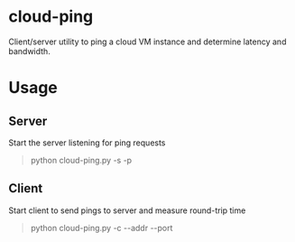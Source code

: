 # cloud-ping
Client/server utility to ping a cloud VM instance and determine latency and bandwidth.

# Usage
## Server
Start the server listening for ping requests
> python cloud-ping.py -s -p <listen-port>

## Client
Start client to send pings to server and measure round-trip time
> python cloud-ping.py -c --addr <server-addr> --port <server-port>
